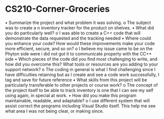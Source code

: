 # CS210-Corner-Groceries
•	Summarize the project and what problem it was solving.
o	The subject was to create a n inventory tracker for the product on shelves.
•	What did you do particularly well?
o	I was able to create a C++ code that will demonstrate the data requested and the tracking needed
•	Where could you enhance your code? How would these improvements make your code more efficient, secure, and so on?
o	I believe my issue came to be on the Phyton side were i did not got it to communicate property with the CC++ side
•	Which pieces of the code did you find most challenging to write, and how did you overcome this? What tools or resources are you adding to your support network?
o	The coding in general is what I find challenging since I have difficulties retaining but as I create and see a code work successfully, I tag and save for future reference
•	What skills from this project will be particularly transferable to other projects or course work?
o	The concept of the project itself to be able to track inventory is one that I can see my self using again, in special at work.
•	How did you make this program maintainable, readable, and adaptable?
o	I use different system that will assist correct the programs including Visual Studio itself.
This help me see what area I was not being clear, or making since.
